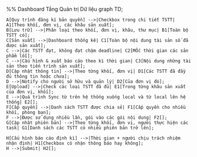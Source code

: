 %% Dashboard Tầng Quản trị Dữ liệu
graph TD;

    A[Quy trình đăng kí bản quyền] -->|Checkbox trong chi tiết TSTT| A1[Theo khối, đơn vị, các khâu sản xuất];
    B[Lưu trữ] -->|Phân loại theo khối, đơn vị, khâu, thư mục| B1[Toàn bộ TSTT có];
    C[Sản xuất] -->|Dashboard thống kê| C1[Toàn bộ nội dung tài sản số đã được sản xuất];
    C -->|Các TSTT đạt, không đạt chậm deadline| C2[MỐc thời gian các sản phẩm lỗi];
    C -->|Cấu hình & xuất báo cáo theo kì thời gian| C3[Nội dung những tài sản theo tiến trình sản xuất];
    D[Cập nhật thông tin] -->|Theo từng khối, đơn vị| D1[Các TSTT đã đầy đủ thông tin hoặc chưa];
    D -->|Notify cho người sở hữu và quản lý| D2[Của đơn vị đó];
    E[Upload] -->|Check các loại TSTT đã đủ| E1[Trong từng khâu sản xuất của đơn vị, khối];
    E -->|Quá trình Sync từ trên hệ thống xuống local và từ local lên hệ thống| E2[];
    F[Cấp quyền] -->|Danh sách TSTT được chia sẻ| F1[Cấp quyền cho nhiều khối, phòng ban];
    F -->|Được sử dụng nhiều lần, gói vào các gói nội dung| F2[];
    G[Cập nhật phiên bản] -->|Theo từng khối, đơn vị, người thực hiện các task| G1[Danh sách các TSTT có nhiều phiên bản trở lên];

    H[Cấu hình báo cáo định kì] -->|Thời gian + người chịu trách nhiệm nhận định| H1[Checkbox có nhận thông báo hay không];
    H -->|Submit| H2[];
